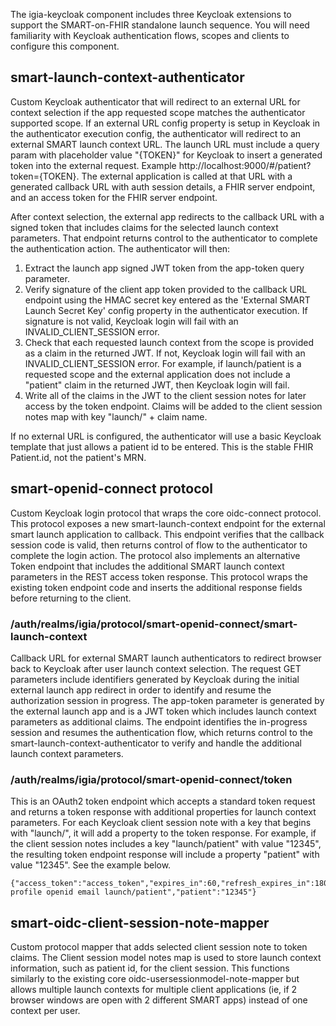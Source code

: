 The igia-keycloak component includes three Keycloak extensions to support the SMART-on-FHIR standalone launch sequence. You will need familiarity with Keycloak authentication flows, scopes and clients to configure this component.

## smart-launch-context-authenticator

Custom Keycloak authenticator that will redirect to an external URL for context selection if the app requested scope matches the authenticator supported scope. If an external URL config property is setup in Keycloak in the authenticator execution config, the authenticator will redirect to an external SMART launch context URL. The launch URL must include a query param with placeholder value "{TOKEN}" for Keycloak to insert a generated token into the external request. Example http://localhost:9000/#/patient?token={TOKEN}. The external application is called at that URL with a generated callback URL with auth session details, a FHIR server endpoint, and an access token for the FHIR server endpoint.

After context selection, the external app redirects to the callback URL with a signed token that includes claims for the selected launch context parameters. That endpoint returns control to the authenticator to complete the authentication action. The authenticator will then:
1. Extract the launch app signed JWT token from the app-token query parameter.
2. Verify signature of the client app token provided to the callback URL endpoint using the HMAC secret key entered as the 'External SMART Launch Secret Key' config property in the authenticator execution. If signature is not valid, Keycloak login will fail with an INVALID_CLIENT_SESSION error.
3. Check that each requested launch context from the scope is provided as a claim in the returned JWT. If not, Keycloak login will fail with an INVALID_CLIENT_SESSION error. For example, if launch/patient is a requested scope and the external application does not include a "patient" claim in the returned JWT, then Keycloak login will fail.
4. Write all of the claims in the JWT to the client session notes for later access by the token endpoint. Claims will be added to the client session notes map with key "launch/" + claim name.

If no external URL is configured, the authenticator will use a basic Keycloak template that just allows a patient id to be entered. This is the stable FHIR Patient.id, not the patient's MRN.

## smart-openid-connect protocol

Custom Keycloak login protocol that wraps the core oidc-connect protocol. This protocol exposes a new smart-launch-context endpoint for the external smart launch application to callback. This endpoint verifies that the callback session code is valid, then returns control of flow to the authenticator to complete the login action. The protocol also implements an alternative Token endpoint that includes the additional SMART launch context parameters in the REST access token response. This protocol wraps the existing token endpoint code and inserts the additional response fields before returning to the client.

### /auth/realms/igia/protocol/smart-openid-connect/smart-launch-context

Callback URL for external SMART launch authenticators to redirect browser back to Keycloak after user launch context selection. The request GET parameters include identifiers generated by Keycloak during the initial external launch app redirect in order to identify and resume the authorization session in progress. The app-token parameter is generated by the external launch app and is a JWT token which includes launch context parameters as additional claims. The endpoint identifies the in-progress session and resumes the authentication flow, which returns control to the smart-launch-context-authenticator to verify and handle the additional launch context parameters.

### /auth/realms/igia/protocol/smart-openid-connect/token

This is an OAuth2 token endpoint which accepts a standard token request and returns a token response with additional properties for launch context parameters. For each Keycloak client session note with a key that begins with "launch/", it will add a property to the token response. For example, if the client session notes includes a key "launch/patient" with value "12345", the resulting token endpoint response will include a property "patient" with value "12345". See the example below.
```
{"access_token":"access_token","expires_in":60,"refresh_expires_in":1800,"refresh_token":"refresh_token","token_type":"bearer","id_token":"id_token","scope":"patient/*.read profile openid email launch/patient","patient":"12345"}
```

## smart-oidc-client-session-note-mapper

Custom protocol mapper that adds selected client session note to token claims. The Client session model notes map is used to store launch context information, such as patient id, for the client session. This functions similarly to the existing core oidc-usersessionmodel-note-mapper but allows multiple launch contexts for multiple client applications (ie, if 2 browser windows are open with 2 different SMART apps) instead of one context per user.
